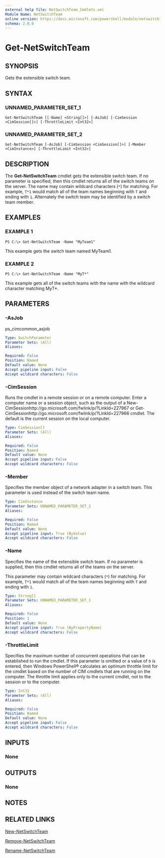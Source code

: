```yaml
---
external help file: NetSwitchTeam_Cmdlets.xml
Module Name: NetSwitchTeam
online version: https://docs.microsoft.com/powershell/module/netswitchteam/get-netswitchteam?view=windowsserver2012-ps&wt.mc_id=ps-gethelp
schema: 2.0.0
---
```


# Get-NetSwitchTeam

## SYNOPSIS
Gets the extensible switch team.

## SYNTAX

### UNNAMED_PARAMETER_SET_1
```
Get-NetSwitchTeam [[-Name] <String[]>] [-AsJob] [-CimSession <CimSession[]>] [-ThrottleLimit <Int32>]
```

### UNNAMED_PARAMETER_SET_2
```
Get-NetSwitchTeam [-AsJob] [-CimSession <CimSession[]>] [-Member <CimInstance>] [-ThrottleLimit <Int32>]
```

## DESCRIPTION
The **Get-NetSwitchTeam** cmdlet gets the extensible switch team.
If no parameter is specified, then this cmdlet returns all of the switch teams on the server.
The name may contain wildcard characters (`*`) for matching.
For example, `T*1` would match all of the team names beginning with `T` and ending with `1`.
Alternately the switch team may be identified by a switch team member.

## EXAMPLES

### EXAMPLE 1
```
PS C:\> Get-NetSwitchTeam -Name "MyTeam1"
```

This example gets the switch team named MyTeam1.

### EXAMPLE 2
```
PS C:\> Get-NetSwitchTeam -Name "MyT*"
```

This example gets all of the switch teams with the name with the wildcard character matching MyT*.

## PARAMETERS

### -AsJob
ps_cimcommon_asjob

```yaml
Type: SwitchParameter
Parameter Sets: (All)
Aliases: 

Required: False
Position: Named
Default value: None
Accept pipeline input: False
Accept wildcard characters: False
```

### -CimSession
Runs the cmdlet in a remote session or on a remote computer.
Enter a computer name or a session object, such as the output of a New-CimSessionhttp://go.microsoft.com/fwlink/p/?LinkId=227967 or Get-CimSessionhttp://go.microsoft.com/fwlink/p/?LinkId=227966 cmdlet.
The default is the current session on the local computer.

```yaml
Type: CimSession[]
Parameter Sets: (All)
Aliases: 

Required: False
Position: Named
Default value: None
Accept pipeline input: False
Accept wildcard characters: False
```

### -Member
Specifies the member object of a network adapter in a switch team.
This parameter is used instead of the switch team name.

```yaml
Type: CimInstance
Parameter Sets: UNNAMED_PARAMETER_SET_2
Aliases: 

Required: False
Position: Named
Default value: None
Accept pipeline input: True (ByValue)
Accept wildcard characters: False
```

### -Name
Specifies the name of the extensible switch team.
If no parameter is supplied, then this cmdlet returns all of the teams on the server. 

This parameter may contain wildcard characters (`*`) for matching.
For example, `T*1` would match all of the team names beginning with `T` and ending with `1`.

```yaml
Type: String[]
Parameter Sets: UNNAMED_PARAMETER_SET_1
Aliases: 

Required: False
Position: 1
Default value: None
Accept pipeline input: True (ByPropertyName)
Accept wildcard characters: False
```

### -ThrottleLimit
Specifies the maximum number of concurrent operations that can be established to run the cmdlet.
If this parameter is omitted or a value of `0` is entered, then Windows PowerShell® calculates an optimum throttle limit for the cmdlet based on the number of CIM cmdlets that are running on the computer.
The throttle limit applies only to the current cmdlet, not to the session or to the computer.

```yaml
Type: Int32
Parameter Sets: (All)
Aliases: 

Required: False
Position: Named
Default value: None
Accept pipeline input: False
Accept wildcard characters: False
```

## INPUTS

### None

## OUTPUTS

### None

## NOTES

## RELATED LINKS

[New-NetSwitchTeam](./New-NetSwitchTeam.md)

[Remove-NetSwitchTeam](./Remove-NetSwitchTeam.md)

[Rename-NetSwitchTeam](./Rename-NetSwitchTeam.md)

